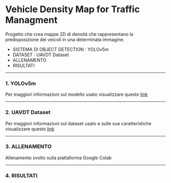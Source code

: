 # Vehicle Density Map for Traffic Managment
Progetto che crea mappe 2D di densità che rappresentano la predisposizione dei veicoli in una determinata immagine.
- SISTEMA DI OBJECT DETECTION : YOLOv5m
- DATASET : UAVDT Dataset
- ALLENAMENTO
- RISULTATI
---
### 1. YOLOv5m
Per maggiori informazioni sul modello usato visualizzare questo [link](https://github.com/ultralytics/yolov5)

---
### 2. UAVDT Dataset 
Per maggiori informazioni sul dataset usato e sulle sue caratteristiche visualizzare questo [link](https://sites.google.com/view/grli-uavdt/%E9%A6%96%E9%A1%B5)

---
### 3. ALLENAMENTO
Allenamento svolto sulla piattaforma Google Colab

---
### 4. RISULTATI


